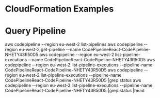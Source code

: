 # CloudFormation Examples

# Query Pipeline

aws codepipeline --region eu-west-2 list-pipelines
aws codepipeline --region eu-west-2 get-pipeline --name CodePipelineReact-CodePipeline-NHETY43R50D5
aws codepipeline --region eu-west-2 list-pipeline-executions --name CodePipelineReact-CodePipeline-NHETY43R50D5
aws codepipeline --region eu-west-2 list-pipeline-executions --pipeline-name CodePipelineReact-CodePipeline-NHETY43R50D5
aws codepipeline --region eu-west-2 list-pipeline-executions --pipeline-name CodePipelineReact-CodePipeline-NHETY43R50D5 |grep status
aws codepipeline --region eu-west-2 list-pipeline-executions --pipeline-name CodePipelineReact-CodePipeline-NHETY43R50D5 |grep status |head
